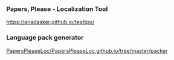 ### **Papers, Please** - Localization Tool

https://anadasker.github.io/testtpo/

### Language pack generator

[PapersPleaseLoc/PapersPleaseLoc.github.io/tree/master/packer](https://github.com/PapersPleaseLoc/PapersPleaseLoc.github.io/tree/master/packer)
